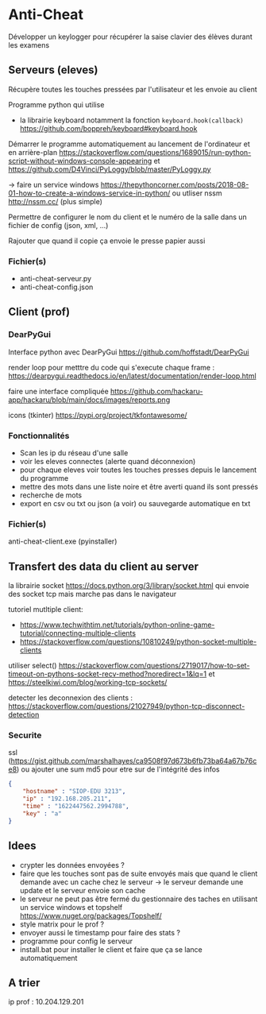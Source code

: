 # Anti-Cheat

Développer un keylogger pour récupérer la saise clavier des élèves durant les examens

## Serveurs (eleves)

Récupère toutes les touches pressées par l'utilisateur et les envoie au client

Programme python qui utilise
- la librairie keyboard notamment la fonction `keyboard.hook(callback)`  https://github.com/boppreh/keyboard#keyboard.hook

Démarrer le programme automatiquement au lancement de l'ordinateur et en arrière-plan https://stackoverflow.com/questions/1689015/run-python-script-without-windows-console-appearing et https://github.com/D4Vinci/PyLoggy/blob/master/PyLoggy.py

-> faire un service windows https://thepythoncorner.com/posts/2018-08-01-how-to-create-a-windows-service-in-python/ ou utliser nssm http://nssm.cc/ (plus simple)

Permettre de configurer le nom du client et le numéro de la salle dans un fichier de config (json, xml, ...)

Rajouter que quand il copie ça envoie le presse papier aussi

### Fichier(s)

- anti-cheat-serveur.py
- anti-cheat-config.json  

## Client (prof)

### DearPyGui

Interface python avec DearPyGui https://github.com/hoffstadt/DearPyGui

render loop pour metttre du code qui s'execute chaque frame : https://dearpygui.readthedocs.io/en/latest/documentation/render-loop.html

faire une interface compliquée https://github.com/hackaru-app/hackaru/blob/main/docs/images/reports.png

icons (tkinter) https://pypi.org/project/tkfontawesome/

### Fonctionnalités

- Scan les ip du réseau d'une salle 
- voir les eleves connectes (alerte quand déconnexion)
- pour chaque eleves voir toutes les touches presses depuis le lancement du programme
- mettre des mots dans une liste noire et être averti quand ils sont pressés
- recherche de mots
- export en csv ou txt ou json (a voir) ou sauvegarde automatique en txt

### Fichier(s)

anti-cheat-client.exe (pyinstaller)

## Transfert des data du client au server

la librairie socket https://docs.python.org/3/library/socket.html qui envoie des socket tcp mais marche pas dans le navigateur

tutoriel mutltiple client:
- https://www.techwithtim.net/tutorials/python-online-game-tutorial/connecting-multiple-clients
- https://stackoverflow.com/questions/10810249/python-socket-multiple-clients

utiliser select() https://stackoverflow.com/questions/2719017/how-to-set-timeout-on-pythons-socket-recv-method?noredirect=1&lq=1 et https://steelkiwi.com/blog/working-tcp-sockets/ 

detecter les deconnexion des clients : https://stackoverflow.com/questions/21027949/python-tcp-disconnect-detection

### Securite

ssl (https://gist.github.com/marshalhayes/ca9508f97d673b6fb73ba64a67b76ce8) ou ajouter une sum md5 pour etre sur de l'intégrité des infos

```json
{
    "hostname" : "SIOP-EDU 3213",
    "ip" : "192.168.205.211",
    "time" : "1622447562.2994788",
    "key" : "a"
}
```

## Idees

- crypter les données envoyées ?
- faire que les touches sont pas de suite envoyés mais que quand le client demande avec un cache chez le serveur -> le serveur demande une update et le serveur envoie son cache
- le serveur ne peut pas être fermé du gestionnaire des taches en utilisant un service windows et topshelf https://www.nuget.org/packages/Topshelf/
- style matrix pour le prof ?
- envoyer aussi le timestamp pour faire des stats ?
- programme pour config le serveur
- install.bat pour installer le client et faire que ça se lance automatiquement


## A trier

ip prof : 10.204.129.201
